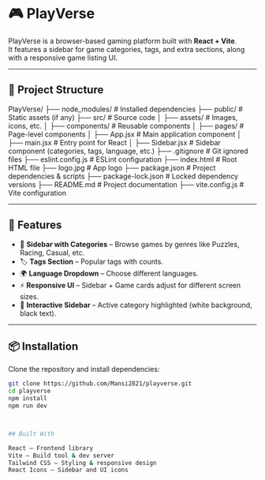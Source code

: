 # 🎮 PlayVerse

PlayVerse is a browser-based gaming platform built with **React + Vite**.  
It features a sidebar for game categories, tags, and extra sections, along with a responsive game listing UI.

---

## 📂 Project Structure
PlayVerse/
├── node_modules/ # Installed dependencies
├── public/ # Static assets (if any)
├── src/ # Source code
│ ├── assets/ # Images, icons, etc.
│ ├── components/ # Reusable components
│ ├── pages/ # Page-level components
│ ├── App.jsx # Main application component
│ ├── main.jsx # Entry point for React
│ ├── Sidebar.jsx # Sidebar component (categories, tags, language, etc.)
├── .gitignore # Git ignored files
├── eslint.config.js # ESLint configuration
├── index.html # Root HTML file
├── logo.jpg # App logo
├── package.json # Project dependencies & scripts
├── package-lock.json # Locked dependency versions
├── README.md # Project documentation
├── vite.config.js # Vite configuration




---

## 🚀 Features

- 🎨 **Sidebar with Categories** – Browse games by genres like Puzzles, Racing, Casual, etc.  
- 🏷️ **Tags Section** – Popular tags with counts.  
- 🌍 **Language Dropdown** – Choose different languages.  
- ⚡ **Responsive UI** – Sidebar + Game cards adjust for different screen sizes.  
- 🎲 **Interactive Sidebar** – Active category highlighted (white background, black text).  

---

## 📦 Installation

Clone the repository and install dependencies:

```bash
git clone https://github.com/Mansi2821/playverse.git
cd playverse
npm install
npm run dev



## Built With

React – Frontend library
Vite – Build tool & dev server
Tailwind CSS – Styling & responsive design
React Icons – Sidebar and UI icons